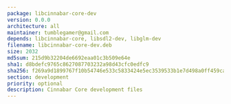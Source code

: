 ```yaml
---
package: libcinnabar-core-dev
version: 0.0.0
architecture: all
maintainer: tumblegamer@gmail.com
depends: libcinnabar-core, libsdl2-dev, libglm-dev
filename: libcinnabar-core-dev.deb
size: 2032
md5sum: 215d9b32204de6692eaa01c3b509e64e
sha1: d8bdefc9765c8627087703232a98d43cfc0edfc9
sha256: f269a9d1899767f10b54746e533c5833424e5ec3539533b1e7d498a0ff459ca6
section: development
priority: optional
description: Cinnabar Core development files
---
```

